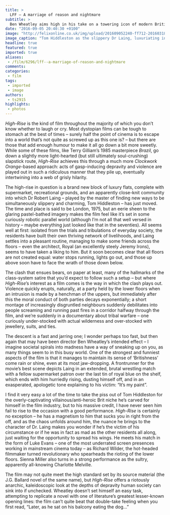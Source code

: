 ```yaml
---
title: >
  LFF – A marriage of reason and nightmare
subtitle: >
  Ben Wheatley aims high in his take on a towering icon of modern British fiction
date: "2016-09-05 20:40:30 +0100"
image: "http://felixonline.co.uk/img/upload/201609052240-ff712-201603181155-felix-6.0.0 (1).jpg"
image_caption: "Tom Hiddleston as the slippery Dr Laing, luxuriating in his brutalist high-rise"
headline: true
featured: true
imported: true
aliases:
 - /film/6296/lff--a-marriage-of-reason-and-nightmare
comments:
categories:
 - film
tags:
 - imported
 - image
authors:
 - ts2915
highlights:
 - photos
---
```


_High-Rise_ is the kind of film throughout the majority of which you don’t know whether to laugh or cry. Most dystopian films can be tough to stomach at the best of times – surely half the point of cinema is to escape into a world that’s not quite as screwed up as this one is? – but there are those that add enough humour to make it all go down a bit more sweetly. While some of these films, like Terry Gilliam’s 1985 masterpiece _Brazil_, go down a slightly more light-hearted (but still ultimately soul-crushing) slapstick route, _High-Rise_ achieves this through a much more _Clockwork Orange_-based approach: acts of gasp-inducing depravity and violence are played out in such a ridiculous manner that they pile up, eventually intertwining into a web of grisly hilarity.

The high-rise in question is a brand new block of luxury flats, complete with supermarket, recreational grounds, and an apparently close-knit community into which Dr Robert Laing – played by the master of finding new ways to be simultaneously slippery and charming, Tom Hiddleston – has just moved. The time and place is said to be London, 1975, but an eerie sheen to the glaring pastel-bathed imagery makes the film feel like it’s set in some curiously robotic parallel world (although I’m not all that well versed in history – maybe everything just looked like that in the seventies). All seems well at first: isolated from the trials and tribulations of everyday society, the residents have built their own thriving network of livelihoods, and Laing settles into a pleasant routine, managing to make some friends across the floors – even the architect, Royal (an excellently steely Jeremy Irons), seems to have taken a liking to him. But it soon becomes clear that all floors are not created equal: water stops running, lights go out, and those up above soon have to face the wrath of those down below.

The clash that ensues bears, on paper at least, many of the hallmarks of the class-system satire that you’d expect to follow such a setup – but where _High-Rise_’s interest as a film comes is the way in which the clash plays out. Violence quickly erupts, naturally, at a party held by the lower floors when an intrusion is made by a henchman of the uppers, but immediately after this the moral conduct of both parties decays exponentially; a short montage of increasingly disgruntled neighbours suddenly debilitates into people screaming and running past fires in a corridor halfway through the film, and we’re suddenly in a documentary about tribal warfare – one curiously under-stocked with actual wilderness and over-stocked with jewellery, suits, and ties.

The descent is a fast and jarring one; I wonder perhaps too fast, but then again that may have been director Ben Wheatley’s intended effect – I imagine societal spirals into madness have a way of sneaking up on you, as many things seem to in this busy world. One of the strongest and funniest aspects of the film is that it manages to maintain its sense of ‘Britishness’ come rain or shine, even at its most jaw-dropping. A frontrunner for the movie’s best scene depicts Laing in an extended, brutal wrestling match with a fellow supermarket patron over the last tin of royal blue on the shelf, which ends with him hurriedly rising, dusting himself off, and in an exasperated, apologetic tone explaining to his victim: “It’s my paint”.

I find it very easy a lot of the time to take the piss out of Tom Hiddleston for the overly-captivating villainous/anti-heroic Brit niche he’s carved for himself in the film industry, but to his massive credit, I have never seen him fail to rise to the occasion with a good performance. _High-Rise_ is certainly no exception – he has a magnetism to him that sucks you in right from the off, and as the chaos unfolds around him, the nuance he brings to the character of Dr. Laing makes you wonder if he’s the victim of his circumstance or if he was in fact as mad as the other residents all along, just waiting for the opportunity to spread his wings. He meets his match in the form of Luke Evans – one of the most underrated screen presences working in mainstream cinema today – as Richard Wilder, the hot-headed filmmaker turned revolutionary who spearheads the rioting of the lower floors. Sienna Miller also turns in a strong performance as the sultry, apparently all-knowing Charlotte Melville.

The film may not quite meet the high standard set by its source material (the J.G. Ballard novel of the same name), but _High-Rise_ offers a riotously anarchic, kaleidoscopic look at the depths of depravity human society can sink into if unchecked. Wheatley doesn’t set himself an easy task, attempting to replicate a novel with one of literature’s greatest lesser-known opening lines: the film can’t quite beat that double-take feeling when you first read, “Later, as he sat on his balcony eating the dog…”
